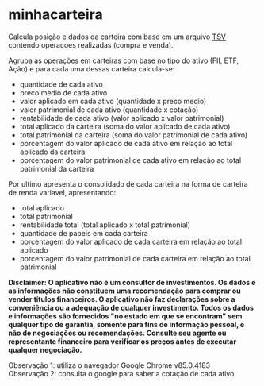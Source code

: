 # minhacarteira

Calcula posição e dados da carteira com base em um arquivo [TSV](https://en.wikipedia.org/wiki/Tab-separated_values) contendo operacoes realizadas (compra e venda).  

Agrupa as operações em carteiras com base no tipo do ativo (FII, ETF, Ação) e para cada uma dessas carteira calcula-se:
- quantidade de cada ativo
- preco medio de cada ativo
- valor aplicado em cada ativo (quantidade x preco medio)
- valor patrimonial de cada ativo (quantidade x cotação)
- rentabilidade de cada ativo (valor aplicado x valor patrimonial)
- total aplicado da carteira (soma do valor aplicado de cada ativo)
- total patrimonial da carteira (soma do valor patrimonial de cada ativo)
- porcentagem do valor aplicado de cada ativo em relação ao total aplicado da carteira
- porcentagem do valor patrimonial de cada ativo em relação ao total patrimonial da carteira

Por ultimo apresenta o consolidado de cada carteira na forma de carteira de renda variavel, apresentando:
- total aplicado
- total patrimonial 
- rentabilidade total (total aplicado x total patrimonial)
- quantidade de papeis em cada carteira
- porcentagem do valor aplicado de cada carteira em relação ao total aplicado
- porcentagem do valor patrimonial de cada carteira em relação ao total patrimonial


**Disclaimer: O aplicativo não é um consultor de investimentos. Os dados e as informações não constituem uma recomendação para comprar ou vender títulos financeiros.  O aplicativo não faz declarações sobre a conveniência ou a adequação de qualquer investimento. Todos os dados e informações são fornecidos "no estado em que se encontram" sem qualquer tipo de garantia, somente para fins de informação pessoal, e não de negociações ou recomendações. Consulte seu agente ou representante financeiro para verificar os preços antes de executar qualquer negociação.**

Observação 1: utiliza o navegador Google Chrome v85.0.4183  
Observação 2: consulta o google para saber a cotação de cada ativo
